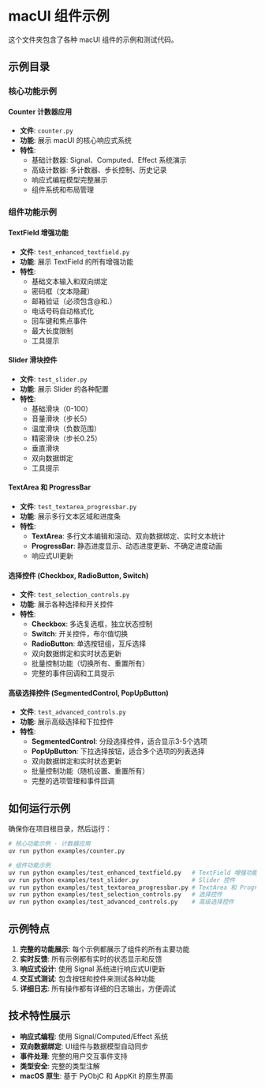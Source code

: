 # macUI 组件示例

这个文件夹包含了各种 macUI 组件的示例和测试代码。

## 示例目录

### 核心功能示例

#### Counter 计数器应用
- **文件**: `counter.py`
- **功能**: 展示 macUI 的核心响应式系统
- **特性**:
  - 基础计数器: Signal、Computed、Effect 系统演示
  - 高级计数器: 多计数器、步长控制、历史记录
  - 响应式编程模型完整展示
  - 组件系统和布局管理

### 组件功能示例

#### TextField 增强功能
- **文件**: `test_enhanced_textfield.py`
- **功能**: 展示 TextField 的所有增强功能
- **特性**:
  - 基础文本输入和双向绑定
  - 密码框（文本隐藏）
  - 邮箱验证（必须包含@和.）
  - 电话号码自动格式化
  - 回车键和焦点事件
  - 最大长度限制
  - 工具提示

#### Slider 滑块控件
- **文件**: `test_slider.py`
- **功能**: 展示 Slider 的各种配置
- **特性**:
  - 基础滑块（0-100）
  - 音量滑块（步长5）
  - 温度滑块（负数范围）
  - 精密滑块（步长0.25）
  - 垂直滑块
  - 双向数据绑定
  - 工具提示

#### TextArea 和 ProgressBar
- **文件**: `test_textarea_progressbar.py`
- **功能**: 展示多行文本区域和进度条
- **特性**:
  - **TextArea**: 多行文本编辑和滚动、双向数据绑定、实时文本统计
  - **ProgressBar**: 静态进度显示、动态进度更新、不确定进度动画
  - 响应式UI更新

#### 选择控件 (Checkbox, RadioButton, Switch)
- **文件**: `test_selection_controls.py`
- **功能**: 展示各种选择和开关控件
- **特性**:
  - **Checkbox**: 多选复选框，独立状态控制
  - **Switch**: 开关控件，布尔值切换
  - **RadioButton**: 单选按钮组，互斥选择
  - 双向数据绑定和实时状态更新
  - 批量控制功能（切换所有、重置所有）
  - 完整的事件回调和工具提示

#### 高级选择控件 (SegmentedControl, PopUpButton)
- **文件**: `test_advanced_controls.py`
- **功能**: 展示高级选择和下拉控件
- **特性**:
  - **SegmentedControl**: 分段选择控件，适合显示3-5个选项
  - **PopUpButton**: 下拉选择按钮，适合多个选项的列表选择
  - 双向数据绑定和实时状态更新
  - 批量控制功能（随机设置、重置所有）
  - 完整的选项管理和事件回调

## 如何运行示例

确保你在项目根目录，然后运行：

```bash
# 核心功能示例 - 计数器应用
uv run python examples/counter.py

# 组件功能示例
uv run python examples/test_enhanced_textfield.py   # TextField 增强功能
uv run python examples/test_slider.py               # Slider 控件
uv run python examples/test_textarea_progressbar.py # TextArea 和 ProgressBar
uv run python examples/test_selection_controls.py   # 选择控件
uv run python examples/test_advanced_controls.py    # 高级选择控件
```

## 示例特点

1. **完整的功能展示**: 每个示例都展示了组件的所有主要功能
2. **实时反馈**: 所有示例都有实时的状态显示和反馈
3. **响应式设计**: 使用 Signal 系统进行响应式UI更新
4. **交互式测试**: 包含按钮和控件来测试各种功能
5. **详细日志**: 所有操作都有详细的日志输出，方便调试

## 技术特性展示

- **响应式编程**: 使用 Signal/Computed/Effect 系统
- **双向数据绑定**: UI组件与数据模型自动同步
- **事件处理**: 完整的用户交互事件支持
- **类型安全**: 完整的类型注解
- **macOS 原生**: 基于 PyObjC 和 AppKit 的原生界面
